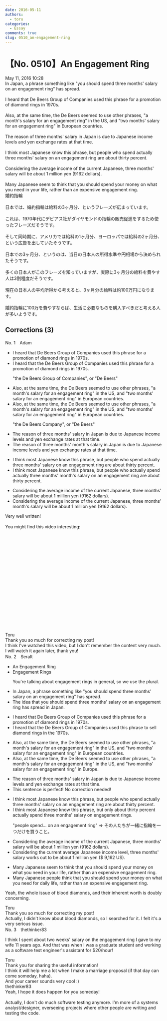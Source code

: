 ```yaml
---
date: 2016-05-11
authors:
  - toru
categories:
  - Essay
comments: true
slug: 0510_an-engagement-ring
---
```


# 【No. 0510】An Engagement Ring
<div class="date">May 11, 2016 10:28</div>
<div id="post"><div id="body_show_ori">
In Japan, a phrase something like "you should spend three months' salary on an engagement ring" has spread.<br/><br/>I heard that De Beers Group of Companies used this phrase for a promotion of diamond rings in 1970s.<br/><br/>Also, at the same time, the De Beers seemed to use other phrases, "a month's salary for an engagement ring" in the US, and "two months' salary for an engagement ring" in European countries.<br/><br/>The reason of three months' salary in Japan is due to Japanese income levels and yen exchange rates at that time.<br/><br/>I think most Japanese know this phrase, but people who spend actually three months' salary on an engagement ring are about thirty percent.<br/><br/>Considering the average income of the current Japanese, three months' salary will be about 1 million yen (9162 dollars).<br/><br/>Many Japanese seem to think that you should spend your money on what you need in your life, rather than an expensive engagement ring.
</div></div>

<!-- more -->

<div id="post_ja"><div id="body_show_mo">
婚約指輪<br/><br/>日本では、婚約指輪は給料の3ヶ月分、というフレーズが広まっています。<br/><br/>これは、1970年代にデビアス社がダイヤモンドの指輪の販売促進をするため使ったフレーズだそうです。<br/><br/>そして同時期に、アメリカでは給料の1ヶ月分、ヨーロッパでは給料の2ヶ月分、という広告を出していたそうです。<br/><br/>日本での3ヶ月分、というのは、当日の日本人の所得水準や円相場から決められたそうです。<br/><br/>多くの日本人がこのフレーズを知っていますが、実際に3ヶ月分の給料を費やす人は3割程度だそうです。<br/><br/>現在の日本人の平均所得から考えると、3ヶ月分の給料は約100万円になります。<br/><br/>婚約指輪に100万を費やすならば、生活に必要なものを購入すべきだと考える人が多いようです。
</div></div>

## Corrections (3)
<div id="block"><div class="first_name"> No. 1　<span class="just_name">Adam</span></div><div id="block2">
<ul class="correction_field">
<li class="incorrect">I heard that De Beers Group of Companies used this phrase for a promotion of diamond rings in 1970s.</li>
<li class="corrected correct">
I heard that <span class="f_blue">the</span> De Beers Group of Companies used this phrase for a promotion of diamond rings in 1970s.
<p class="correction_comment">"the De Beers Group of Companies", or "De Beers"</p>
</li>
</ul>
<ul class="correction_field">
<li class="incorrect">Also, at the same time, the De Beers seemed to use other phrases, "a month's salary for an engagement ring" in the US, and "two months' salary for an engagement ring" in European countries.</li>
<li class="corrected correct">
Also, at the same time, <span class="sline"><span class="f_red">the</span></span> De Beers seemed to use other phrases, "a month's salary for an engagement ring" in the US, and "two months' salary for an engagement ring" in European countries.
<p class="correction_comment">"the De Beers Company", or "De Beers"</p>
</li>
</ul>
<ul class="correction_field">
<li class="incorrect">The reason of three months' salary in Japan is due to Japanese income levels and yen exchange rates at that time.</li>
<li class="corrected correct">
The reason of three <span class="f_red"><span class="sline">months'</span></span> <span class="f_blue">month's</span> salary in Japan is due to Japanese income levels and yen exchange rates at that time.
</li>
</ul>
<ul class="correction_field">
<li class="incorrect">I think most Japanese know this phrase, but people who spend actually three months' salary on an engagement ring are about thirty percent.</li>
<li class="corrected correct">
I think most Japanese know this phrase, but people who <span class="f_blue">actually</span> spend <span class="f_red"><span class="sline">actually</span></span> three <span class="f_red"><span class="sline">months'</span></span> <span class="f_blue">month's</span> salary on an engagement ring are about thirty percent.
</li>
</ul>
<ul class="correction_field">
<li class="incorrect">Considering the average income of the current Japanese, three months' salary will be about 1 million yen (9162 dollars).</li>
<li class="corrected correct">
Considering the average income of the current Japanese, three <span class="f_red"><span class="sline">months' </span></span><span class="f_blue">month's</span> salary will be about 1 million yen (9162 dollars).
</li>
</ul>
<p class="comment_small">
 Very well written!
 <br/>
 <br/>
 You might find this video interesting:
 <object height="315" width="560">
  <param name="movie" value="https://www.youtube.com/v/N5kWu1ifBGU"/>
  <embed height="315" src="https://www.youtube.com/v/N5kWu1ifBGU" type="application/x-shockwave-flash" width="560"/>
 </object>
</p>

</div><div class="name"><span class="just_name">Toru</span><br>
Thank you so much for correcting my post!<br/>I think I've watched this video, but I don't remember the content very much.<br/>I will watch it again later, thank you!
</div>
</div>
<div id="block"><div class="first_name"> No. 2　<span class="just_name">Seralt</span></div><div id="block2">
<ul class="correction_field">
<li class="incorrect">An Engagement Ring</li>
<li class="corrected correct">
Engagement Ring<span class="f_red">s</span>
<p class="correction_comment">You're talking about engagement rings in general, so we use the plural.</p>
</li>
</ul>
<ul class="correction_field">
<li class="incorrect">In Japan, a phrase something like "you should spend three months' salary on an engagement ring" has spread.</li>
<li class="corrected correct">
<span class="f_blue">The idea that </span>you should spend three months' salary on an engagement ring <span class="f_blue">has spread in Japan</span>.
</li>
</ul>
<ul class="correction_field">
<li class="incorrect">I heard that De Beers Group of Companies used this phrase for a promotion of diamond rings in 1970s.</li>
<li class="corrected correct">
I heard that <span class="f_red">the</span> De Beers Group of Companies used this phrase <span class="f_blue">to sell</span> diamond rings in <span class="f_red">the </span>1970s.
</li>
</ul>
<ul class="correction_field">
<li class="incorrect">Also, at the same time, the De Beers seemed to use other phrases, "a month's salary for an engagement ring" in the US, and "two months' salary for an engagement ring" in European countries.</li>
<li class="corrected correct">
Also, at the same time, <span class="sline"><span class="f_red">the</span></span> De Beers seemed to use other phrases, "a month's salary for an engagement ring" in the US, and "two months' salary for an engagement ring" in <span class="f_blue">Europe</span>.
</li>
</ul>
<ul class="correction_field">
<li class="incorrect">The reason of three months' salary in Japan is due to Japanese income levels and yen exchange rates at that time.</li>
<li class="corrected perfect">This sentence is perfect! No correction needed!</li>
</ul>
<ul class="correction_field">
<li class="incorrect">I think most Japanese know this phrase, but people who spend actually three months' salary on an engagement ring are about thirty percent.</li>
<li class="corrected correct">
I think most Japanese know this phrase, but <span class="f_blue">only about thirty percent actually </span>spend three months' salary on <span class="f_red">engagement rings</span>.
<p class="correction_comment">"people spend... on an engagement ring" ⇒ その人たちが一緒に指輪を一つだけを買うこと。</p>
</li>
</ul>
<ul class="correction_field">
<li class="incorrect">Considering the average income of the current Japanese, three months' salary will be about 1 million yen (9162 dollars).</li>
<li class="corrected correct">
Considering the <span class="f_blue">current average Japanese income level</span>, three months' salary <span class="f_blue">works out to</span> be about 1 million yen (<span class="f_blue">$ 9,162 US</span>).
</li>
</ul>
<ul class="correction_field">
<li class="incorrect">Many Japanese seem to think that you should spend your money on what you need in your life, rather than an expensive engagement ring.</li>
<li class="corrected correct">
Many Japanese <span class="f_red">people</span> think that you should spend your money on what you need <span class="f_blue">for daily life</span>, rather than an expensive engagement ring.
</li>
</ul>
<p class="comment_small">
 Yeah, the whole issue of blood diamonds, and their inherent worth is doubly concerning.
</p>

</div><div class="name"><span class="just_name">Toru</span><br>
Thank you so much for correcting my post!<br/>Actually, I didn't know about blood diamonds, so I searched for it. I felt it's a very serious issue.
</div>
</div>
<div id="block"><div class="first_name"> No. 3　<span class="just_name">thethinker83</span></div><div id="block2">
<p class="comment_small">
 I think I spent about two weeks' salary on the engagement ring I gave to my wife 11 years ago.  And that was when I was a graduate student and working as a software test engineer's assistant for $20/hour!
</p>

</div><div class="name"><span class="just_name">Toru</span><br>
Thank you for sharing the useful information!<br/>I think it will help me a lot when I make a marriage proposal (if that day can come someday, haha).<br/>And your career sounds very cool :)
</div>
<div class="name"><span class="just_name">thethinker83</span><br>
Yeah, I hope it does happen for you someday!<br/><br/>Actually, I don't do much software testing anymore.  I'm more of a systems analyst/designer, overseeing projects where other people are writing and testing the code.
</div>
</div>
